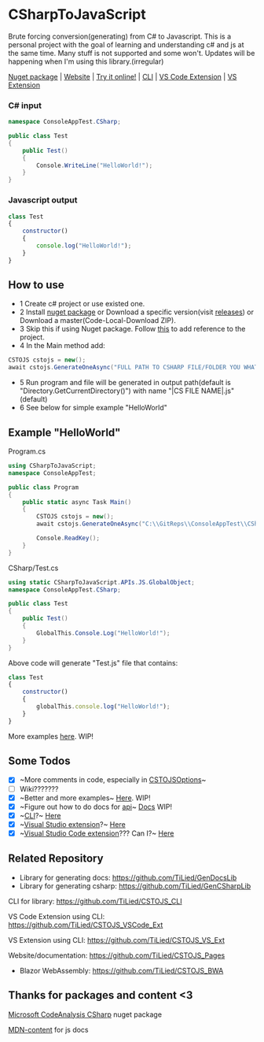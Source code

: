# CSharpToJavaScript
Brute forcing conversion(generating) from C# to Javascript.
This is a personal project with the goal of learning and understanding c# and js at the same time. Many stuff is not supported and some won't. Updates will be happening when I'm using this library.(irregular)

[Nuget package](https://www.nuget.org/packages/CSharpToJavaScript/)  | [Website](https://tilied.github.io/CSTOJS_Pages/) | [Try it online!](https://tilied.github.io/CSTOJS_Pages/BWA/) | [CLI](https://github.com/TiLied/CSTOJS_CLI) | [VS Code Extension](https://marketplace.visualstudio.com/items?itemName=tilied.cstojs-vscode-ext) | [VS Extension](https://marketplace.visualstudio.com/items?itemName=tilied.cstojs-vs-ext)

### C# input
```csharp
namespace ConsoleAppTest.CSharp;

public class Test							
{
	public Test()
	{
		Console.WriteLine("HelloWorld!");
	}
}
```
### Javascript output
```javascript
class Test
{
	constructor()
	{
		console.log("HelloWorld!");
	}
}
```

## How to use
- 1 Create c# project or use existed one.
- 2 Install [nuget package](https://www.nuget.org/packages/CSharpToJavaScript/) or Download a specific version(visit [releases](https://github.com/TiLied/CSharpToJavaScript/releases)) or Download a master(Code-Local-Download ZIP).
- 3 Skip this if using Nuget package. Follow [this](https://learn.microsoft.com/en-us/dotnet/core/tutorials/library-with-visual-studio?pivots=dotnet-7-0#add-a-project-reference) to add reference to the project.
- 4 In the Main method add:
```csharp
CSTOJS cstojs = new();
await cstojs.GenerateOneAsync("FULL PATH TO CSHARP FILE/FOLDER YOU WHAT TO CONVERT");
```
- 5 Run program and file will be generated in output path(default is "Directory.GetCurrentDirectory()") with name "|CS FILE NAME|.js"(default)
- 6 See below for simple example "HelloWorld"

## Example "HelloWorld"
Program.cs
```csharp
using CSharpToJavaScript;
namespace ConsoleAppTest;

public class Program
{
	public static async Task Main()
	{
		CSTOJS cstojs = new();
		await cstojs.GenerateOneAsync("C:\\GitReps\\ConsoleAppTest\\CSharp\\Test.cs");

		Console.ReadKey();
	}
}
```
CSharp/Test.cs
```csharp
using static CSharpToJavaScript.APIs.JS.GlobalObject;
namespace ConsoleAppTest.CSharp;

public class Test
{
	public Test()
	{
		GlobalThis.Console.Log("HelloWorld!");
	}
}
```
Above code will generate "Test.js" file that contains:
```javascript
class Test
{
	constructor()
 	{
   		globalThis.console.log("HelloWorld!");
 	}
}
```
More examples [here](https://tilied.github.io/CSTOJS_Pages/articles/intro.html). WIP!

## Some Todos
- [x] ~More comments in code, especially in [CSTOJSOptions](https://github.com/TiLied/CSharpToJavaScript/blob/master/CSharpToJavaScript/CSTOJSOptions.cs)~
- [ ] Wiki???????
- [x] ~Better and more examples~ [Here](https://tilied.github.io/CSTOJS_Pages/articles/intro.html). WIP!
- [x] ~Figure out how to do docs for [api](https://github.com/TiLied/CSharpToJavaScript/tree/master/CSharpToJavaScript/APIs/JS)~ [Docs](https://tilied.github.io/CSTOJS_Pages/) WIP!
- [x] ~[CLI](https://learn.microsoft.com/en-us/dotnet/standard/commandline/)?~ [Here](https://github.com/TiLied/CSTOJS_CLI)
- [x] ~[Visual Studio extension](https://learn.microsoft.com/en-us/visualstudio/extensibility/starting-to-develop-visual-studio-extensions?view=vs-2022)?~ [Here](https://marketplace.visualstudio.com/items?itemName=tilied.cstojs-vs-ext)
- [x] ~[Visual Studio Code extension](https://code.visualstudio.com/api)??? Can I?~ [Here](https://marketplace.visualstudio.com/items?itemName=tilied.cstojs-vscode-ext)

## Related Repository 
- Library for generating docs: https://github.com/TiLied/GenDocsLib
- Library for generating csharp: https://github.com/TiLied/GenCSharpLib

CLI for library: https://github.com/TiLied/CSTOJS_CLI

VS Code Extension using CLI: https://github.com/TiLied/CSTOJS_VSCode_Ext

VS Extension using CLI: https://github.com/TiLied/CSTOJS_VS_Ext

Website/documentation: https://github.com/TiLied/CSTOJS_Pages
- Blazor WebAssembly: https://github.com/TiLied/CSTOJS_BWA

## Thanks for packages and content <3
[Microsoft CodeAnalysis CSharp](https://www.nuget.org/packages/Microsoft.CodeAnalysis.CSharp/) nuget package

[MDN-content](https://github.com/mdn/content) for js docs


